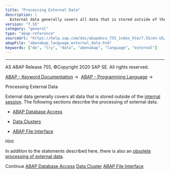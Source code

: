 ```yaml
---
title: "Processing External Data"
description: |
  External data generally covers all data that is stored outside of the internal session(https://help.sap.com/doc/abapdocu_755_index_htm/7.55/en-US/abeninternal_session_glosry.htm 'Glossary Entry'). The following sections describe the processing of external data. -   ABAP Database Access(https://h
version: "7.55"
category: "general"
type: "abap-reference"
sourceUrl: "https://help.sap.com/doc/abapdocu_755_index_htm/7.55/en-US/abenabap_language_external_data.htm"
abapFile: "abenabap_language_external_data.htm"
keywords: ["do", "try", "data", "abenabap", "language", "external"]
---
```


* * *

AS ABAP Release 755, ©Copyright 2020 SAP SE. All rights reserved.

[ABAP - Keyword Documentation](https://help.sap.com/doc/abapdocu_755_index_htm/7.55/en-US/abenabap.htm) →  [ABAP - Programming Language](https://help.sap.com/doc/abapdocu_755_index_htm/7.55/en-US/abenabap_reference.htm) → 

Processing External Data

External data generally covers all data that is stored outside of the [internal session](https://help.sap.com/doc/abapdocu_755_index_htm/7.55/en-US/abeninternal_session_glosry.htm "Glossary Entry"). The following sections describe the processing of external data.

-   [ABAP Database Access](https://help.sap.com/doc/abapdocu_755_index_htm/7.55/en-US/abenabap_sql.htm)

-   [Data Clusters](https://help.sap.com/doc/abapdocu_755_index_htm/7.55/en-US/abendata_cluster.htm)

-   [ABAP File Interface](https://help.sap.com/doc/abapdocu_755_index_htm/7.55/en-US/abenabap_language_files.htm)

Hint

In addition to the statements described here, there is also an [obsolete processing of external data](https://help.sap.com/doc/abapdocu_755_index_htm/7.55/en-US/abendata_storage_obsolete.htm).

Continue
[ABAP Database Access](https://help.sap.com/doc/abapdocu_755_index_htm/7.55/en-US/abenabap_sql.htm)
[Data Cluster](https://help.sap.com/doc/abapdocu_755_index_htm/7.55/en-US/abendata_cluster.htm)
[ABAP File Interface](https://help.sap.com/doc/abapdocu_755_index_htm/7.55/en-US/abenabap_language_files.htm)